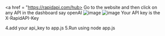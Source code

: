 <a href = "https://rapidapi.com/hub></a>
Go to the website and then click on any API in the dashboard say openAI
![image](https://user-images.githubusercontent.com/99305545/230865595-3dbd6a5d-4d0a-491e-9644-f7c6fa2b9a5b.png)
![image](https://user-images.githubusercontent.com/99305545/230865833-ae0612ee-26fc-493a-82d7-266b7f67fd8f.png)
Your API key is the X-RapidAPI-Key

4.add your api_key to app.js
5.Run using node app.js
